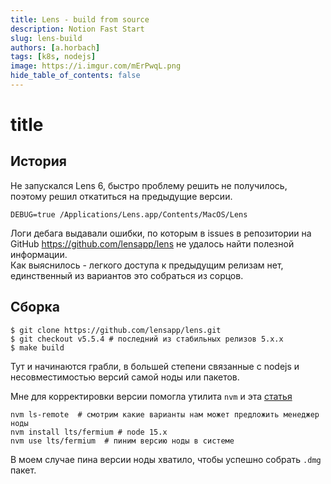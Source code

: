 ```yaml
---
title: Lens - build from source
description: Notion Fast Start
slug: lens-build
authors: [a.horbach]
tags: [k8s, nodejs]
image: https://i.imgur.com/mErPwqL.png
hide_table_of_contents: false
---
```


# title

## История

Не запускался Lens 6, быстро проблему решить не получилось, поэтому решил откатиться на предыдущие версии.  
```shell
DEBUG=true /Applications/Lens.app/Contents/MacOS/Lens
```
Логи дебага выдавали ошибки, по которым в issues в репозитории на GitHub https://github.com/lensapp/lens не удалось найти полезной информации.  
Как выяснилось - легкого доступа к предыдущим релизам нет, единственный из вариантов это собраться из сорцов.

## Сборка

```shell
$ git clone https://github.com/lensapp/lens.git
$ git checkout v5.5.4 # последний из стабильных релизов 5.x.x
$ make build
```
Тут и начинаются грабли, в большей степени связанные с nodejs и несовместимостью версий самой ноды или пакетов.

Мне для корректировки версии помогла утилита `nvm` и эта [статья](https://tecadmin.net/install-nvm-macos-with-homebrew/)

```shell
nvm ls-remote  # смотрим какие варианты нам может предложить менеджер ноды
nvm install lts/fermium # node 15.x
nvm use lts/fermium  # пиним версию ноды в системе
```

В моем случае пина версии ноды хватило, чтобы успешно собрать `.dmg` пакет.
